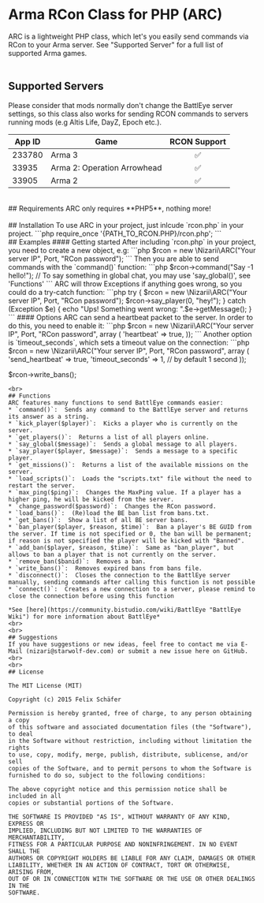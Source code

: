 # Arma RCon Class for PHP (ARC)

ARC is a lightweight PHP class, which let's you easily send commands via  RCon to your Arma server. See "Supported Server" for a full list of supported Arma games.
<br>
<br>
## Supported Servers
Please consider that mods normally don't change the BattlEye server settings, so this class also works for sending RCON commands  to servers running mods (e.g Altis Life, DayZ, Epoch etc.).

| App ID        | Game          | RCON Support       |
|---------------|---------------|:------------------:|
|233780         | Arma 3        | :white_check_mark: |
|33935          | Arma 2: Operation Arrowhead       | :white_check_mark: |
|33905          | Arma 2        | :white_check_mark: |
<br>
## Requirements
ARC only requires **PHP5**, nothing more!
<br>
<br>
## Installation
To use ARC in your project, just inlcude `rcon.php` in your project.
```php
require_once '{PATH_TO_RCON.PHP}/rcon.php';
```
<br>
## Examples
#### Getting started
After including `rcon.php` in your project, you need to create a new object, e.g:
```php
$rcon = new \Nizarii\ARC("Your server IP", Port, "RCon password");
```
Then you are able to send commands with the `command()` function:
```php
$rcon->command("Say -1 hello!"); // To say something in global chat, you may use 'say_global()', see 'Functions'
```
ARC will throw Exceptions if anything goes wrong, so you could do a try-catch function:
```php
try 
{
    $rcon = new \Nizarii\ARC("Your server IP", Port, "RCon password");
    $rcon->say_player(0, "hey!");
} 
catch (Exception $e) 
{
    echo "Ups! Something went wrong: ".$e->getMessage();
}
```
#### Options
ARC can send a heartbeat packet to the server. In order to do this, you need to enable it:
```php
$rcon = new \Nizarii\ARC("Your server IP", Port, "RCon password", array (
        'heartbeat' => true,
    ));
```
Another option is `timeout_seconds`, which sets a timeout value on the connection:
```php
$rcon = new \Nizarii\ARC("Your server IP", Port, "RCon password", array (
        'send_heartbeat'       => true,
        'timeout_seconds'      => 1, // by default 1 second
    ));
    
$rcon->write_bans(); 
```
<br>
## Functions
ARC features many functions to send BattlEye commands easier:
* `command()`:  Sends any command to the BattlEye server and returns its answer as a string.
* `kick_player($player)`:  Kicks a player who is currently on the server.
* `get_players()`:  Returns a list of all players online.
* `say_global($message)`:  Sends a global message to all players.
* `say_player($player, $message)`:  Sends a message to a specific player.
* `get_missions()`:  Returns a list of the available missions on the server.
* `load_scripts()`:  Loads the "scripts.txt" file without the need to restart the server.
* `max_ping($ping)`:  Changes the MaxPing value. If a player has a higher ping, he will be kicked from the server.
* `change_password($password)`:  Changes the RCon password.
* `load_bans()`:  (Re)load the BE ban list from bans.txt.
* `get_bans()`:  Show a list of all BE server bans.
* `ban_player($player, $reason, $time)`:  Ban a player's BE GUID from the server. If time is not specified or 0, the ban will be permanent; if reason is not specified the player will be kicked with "Banned".
* `add_ban($player, $reason, $time)`:  Same as "ban_player", but allows to ban a player that is not currently on the server.
* `remove_ban($banid)`:  Removes a ban.
* `write_bans()`:  Removes expired bans from bans file.
* `disconnect()`:  Closes the connection to the BattlEye server manually, sending commands after calling this function is not possible
* `connect()`:  Creates a new connection to a server, please remind to close the connection before using this function

*See [here](https://community.bistudio.com/wiki/BattlEye "BattlEye Wiki") for more information about BattlEye*
<br>
<br>
## Suggestions
If you have suggestions or new ideas, feel free to contact me via E-Mail (nizari@starwolf-dev.com) or submit a new issue here on GitHub.
<br>
<br>
## License

The MIT License (MIT)

Copyright (c) 2015 Felix Schäfer

Permission is hereby granted, free of charge, to any person obtaining a copy
of this software and associated documentation files (the "Software"), to deal
in the Software without restriction, including without limitation the rights
to use, copy, modify, merge, publish, distribute, sublicense, and/or sell
copies of the Software, and to permit persons to whom the Software is
furnished to do so, subject to the following conditions:

The above copyright notice and this permission notice shall be included in all
copies or substantial portions of the Software.

THE SOFTWARE IS PROVIDED "AS IS", WITHOUT WARRANTY OF ANY KIND, EXPRESS OR
IMPLIED, INCLUDING BUT NOT LIMITED TO THE WARRANTIES OF MERCHANTABILITY,
FITNESS FOR A PARTICULAR PURPOSE AND NONINFRINGEMENT. IN NO EVENT SHALL THE
AUTHORS OR COPYRIGHT HOLDERS BE LIABLE FOR ANY CLAIM, DAMAGES OR OTHER
LIABILITY, WHETHER IN AN ACTION OF CONTRACT, TORT OR OTHERWISE, ARISING FROM,
OUT OF OR IN CONNECTION WITH THE SOFTWARE OR THE USE OR OTHER DEALINGS IN THE
SOFTWARE.
